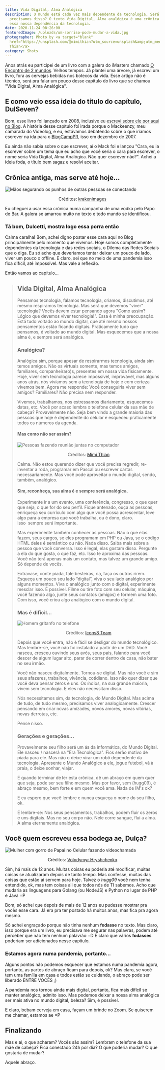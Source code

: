 ```yaml
---
title: Vida Digital, Alma Analógica
description: O mundo está cada vez mais dependente da tecnologia. Será que
  precisamos disso? O texto Vida Digital, Alma analógica é uma crônica sobre
  essa nossa dependência da tecnologia.
date: 2020-11-24 08:26:00
featuredImage: /uploads/um-sorriso-pode-mudar-a-vida.jpg
photographer: Photo by <a target="blank"
  href="https://unsplash.com/@mimithian?utm_source=unsplash&amp;utm_medium=referral&amp;utm_content=creditCopyText">Mimi
  Thian</a>
category: Shots
---
```


Anos atrás eu participei de um livro com a galera do iMasters chamado [O Encontro de 2 mundos](/livro-o-encontro-de-dois-mundos/). Velhos tempos. Já plantei uma árvore, já escrevi um livro, fora as cervejas bebidas nos botecos da vida. Esse artigo não é técnico, será pra falar um pouco desse capítulo do livro que se chamou "Vida Digital, Alma Analógica".

## E como veio essa ideia do título do capítulo, DulSeven?

Bom, esse livro foi lançado em 2008, inclusive eu [escrevi sobre ele por aqui no Blog](/lancamento-do-livro-internet-o-encontro-de-2-mundos/). A história desse capítulo foi irada porque o Mackeenzy, meu camarada do Videolog, e eu, estávamos debatendo sobre o que iríamos escrever na ida para o [BlogCampPR](/blogcamp-pr-o-melhor-de-todos/), isso em dezembro de 2007.

Eu ainda não sabia sobre o que escrever, aí o Mack foi e lançou "Cara, eu ia escrever sobre um tema que eu acho que você seria o cara para escrever, o nome seria Vida Digital, Alma Analógica. Não quer escrever não?". Achei a ideia foda, o título bem sagaz e resolvi aceitar.

## Crônica antiga, mas serve até hoje...

![Mãos segurando os punhos de outras pessoas se conectando](/uploads/maos-conectadas.jpg)

<p style="text-align: center;">Créditos: <a href="https://unsplash.com/@krakenimages?utm_source=unsplash&amp;utm_medium=referral&amp;utm_content=creditCopyText">krakenimages</a></p>

Eu cheguei a usar essa crônica numa campanha de uma vodka pelo Papo de Bar. A galera se amarrou muito no texto e todo mundo se identificou.

### Tá bom, Dulcetti, mostra logo essa porra então

Calma caralha! Bom, achei digno postar esse cara aqui no Blog principalmente pelo momento que vivemos. Hoje somos completamente dependentes da tecnologia e das redes sociais, o Dilema das Redes Sociais que o diga. Eu só acho que deveríamos tentar deixar um pouco de lado, viver um pouco o offline. E claro, sei que no meio de uma pandemia isso fica difícil, até impossível. Mas vale a reflexão.

Então vamos ao capítulo...

<blockquote>

## Vida Digital, Alma Analógica

Pensamos tecnologia, falamos tecnologia, criamos, discutimos, até mesmo respiramos tecnologia. Mas será que devemos "viver" tecnologia? Vocês devem estar pensando agora "Como assim? Lógico que devemos viver tecnologia!". Essa é minha preocupação. Está tudo voltado ao mundo digital, que até mesmo nossos pensamentos estão ficando digitais. Praticamente tudo que pensamos, é voltado ao mundo digital. Mas esquecemos que a nossa alma é, e sempre será analógica.

### Analógica?

Analógica sim, porque apesar de respirarmos tecnologia, ainda sim temos amigos. Não os virtuais somente, mas temos amigos, familiares, companheira(o)s, presentes em nossa vida fisicamente. Hoje, viver sem tecnologia parece impossível, improvável, mas alguns anos atrás, nós vivíamos sem a tecnologia de hoje e com certeza vivemos bem. Agora me responde: Você conseguiria viver sem amigos? Familiares? Não precisa nem responder.

Vivemos, trabalhamos, nos estressamos diariamente, esquecemos datas, etc. Você por acaso lembra o telefone celular da sua mãe de cabeça? Provavelmente não. Seja bem vindo a grande maioria das pessoas que hoje é dependente do celular e esqueceu praticamente todos os números da agenda.

#### Mas como não ser assim?

![Pessoas fazendo reunião juntas no computador](/uploads/reuniao-pessoas-computador.jpg)

<p style="text-align: center;">Créditos: <a href="https://unsplash.com/@mimithian?utm_source=unsplash&amp;utm_medium=referral&amp;utm_content=creditCopyText">Mimi Thian</a></p>

Calma. Não estou querendo dizer que você precisa regredir, re-inventar a roda, programar em Pascal ou escrever cartas necessariamente. Mas você pode aproveitar o mundo digital, sendo, também, analógico.

#### Sim, reconheça, sua alma é e sempre será analógica.

Experimente ir a um evento, uma conferência, congresso, o que quer que seja, o que for do seu perfil. Fique antenado, ouça as pessoas, enriqueça seu currículo com algo que você possa acrescentar, leve algo para a empresa que você trabalha, ou é dono, claro. Isso  sempre será importante.

Mas experimente também conhecer as pessoas. Não o que elas fazem, seus cargos, se eles programam em PHP ou Java, se o código HTML deles é semântico ou não. Nada disso. Saiba mais sobre a pessoa que você conversa. Isso é legal, elas gostam disso. Pergunte a ela do que gosta, o que faz, etc. Isso te aproxima das pessoas. Você não terá apenas mais um contato, mas talvez um grande amigo. Só depende de vocês.

Extravase, conte piada, fale besteiras, ria, faça os outros rirem. Esqueça um pouco seu lado “digital”, viva o seu lado analógico por alguns momentos. Viva o analógico junto com o digital, experimente mesclar isso. É possível. Filme ou tire foto com seu celular, máquina, você fazendo algo, junte seus contatos (amigos) e formem uma foto. Com isso, você criou algo analógico com o mundo digital.

### Mas é difícil...

![Homem gritanfo no telefone](/uploads/homem-gritando-telefone.jpg)

<p style="text-align: center;">Créditos: <a href="https://unsplash.com/@icons8?utm_source=unsplash&amp;utm_medium=referral&amp;utm_content=creditCopyText">Icons8 Team</a></p>

Depois que você entra, não é fácil se desligar do mundo tecnológico. Mas lembre-se, você não foi instalado a partir de um DVD. Você nasceu, cresceu ouvindo seus avós, seus pais, falando para você descer de algum lugar alto, parar de correr dentro de casa, não bater no seu irmão.

Você não nasceu digitalmente. Tornou-se digital. Mas não você e sim seus afazeres, trabalhos, vivência, cotidiano. Isso não quer dizer que você deva pensar zeros e uns. Os índios, na sua grande maioria, vivem sem tecnologia. E eles não necessitam disso.

Nós necessitamos sim, da tecnologia, do Mundo Digital. Mas acima de tudo, de tudo mesmo, precisamos viver analogicamente. Crescer pensando em criar novas amizades, novos amores, novas vitórias, novas derrotas, etc.

Pense nisso.

### Gerações e gerações...

Provavelmente seu filho será um ás da informática, do Mundo Digital. Ele nasceu / nascerá na "Era Tecnológica". Fios serão motivo de piada para ele. Mas não o deixe virar um robô dependente da tecnologia. Apresente o Mundo Analógico a ele, jogue futebol, vá à praia, o deixe sonhar, viajar.

E quando terminar de ler esta crônica, dê um abraço em quem quer que seja, pode ser seu filho mesmo. Mas por favor, sem (hugg09), é abraço mesmo, bem forte e em quem você ama. Nada de IM's ok?

E eu espero que você lembre e nunca esqueça o nome do seu filho, ok.

E lembre-se: Nos seus pensamentos, trabalhos, podem fluir os zeros e uns digitais. Mas no seu corpo não. Nele corre sangue, flui a alma. A alma eternamente analógica.

</blockquote>

## Você quem escreveu essa bodega ae, Dulça?

![Mulher com gorro de Papai no Celular fazendo videochamada](/uploads/mulher-noel-segurando-celular.jpg)

<p style="text-align: center;">Créditos: <a href="https://unsplash.com/@lunarts?utm_source=unsplash&amp;utm_medium=referral&amp;utm_content=creditCopyText">Volodymyr Hryshchenko</a></p>

Sim, há mais de 12 anos. Muitas coisas eu poderia até modificar, muitas coisas se atualizaram depois de tanto tempo. Mas confesse, muitas das coisas que estão aí servem para hoje. Talvez o _hugg09_ você nem tenha entendido, ok, mas tem coisas ali que todos nós de TI sabemos. Acho que mudaria as linguagens para Golang (ou NodeJS) e Python no lugar de PHP e Java =P

Bom, só achei que depois de mais de 12 anos eu pudesse mostrar pra vocês esse cara. Já era pra ter postado há muitos anos, mas fica pra agora mesmo.

Só achei engraçado porque não tinha nenhum **fodasse** no texto. Mas claro, isso porque era um livro, eu precisava me segurar nas palavras, podem até perceber que não tem nenhum palavrão =D E claro que vários **fodasses** poderiam ser adicionados nesse capítulo.

### Estamos agora numa pandemia, portanto...

Alguns pontos não podemos esquecer que estamos numa pandemia agora, portanto, as partes de abraço ficam para depois, ok? Mas claro, se você tem uma família em casa e todos estão se cuidando, o abraço pode ser liberado ENTRE VOCÊS ;)

A pandemia nos tornou ainda mais digital, portanto, fica mais difícil se manter analógico, admito isso. Mas podemos deixar a nossa alma analógica ser mais ativa no mundo digital, beleza? Sim, é possível.

E claro, bebam cerveja em casa, façam um brinde no Zoom. Se quiserem me chamar, estamos ae =P

## Finalizando

Mas e aí, o que acharam? Vocês são assim? Lembram o telefone da sua mãe de cabeça? Fica conectado 24h por dia? O que poderia mudar? O que gostaria de mudar?

Aquele abraço.
